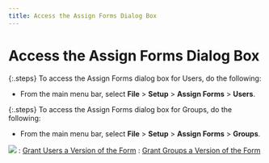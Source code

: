```yaml
---
title: Access the Assign Forms Dialog Box
---
```


# Access the Assign Forms Dialog Box


{:.steps}
To access the Assign Forms dialog box for  Users, do the following:

- From the main menu bar, select **File**  > **Setup** > **Assign 
 Forms** > **Users**.



{:.steps}
To access the Assign Forms dialog box for  Groups, do the following:

- From the main menu bar, select **File**  > **Setup** > **Assign 
 Forms** > **Groups**.



![]({{site.fd_baseurl}}/img/see_also.gif)
: [Grant  Users a Version of the Form]({{site.fd_baseurl}}/misc/grant_users_a_version_of_the_form.html)
: [Grant  Groups a Version of the Form]({{site.fd_baseurl}}/misc/grant_groups_a_version_of_the_form.html)
